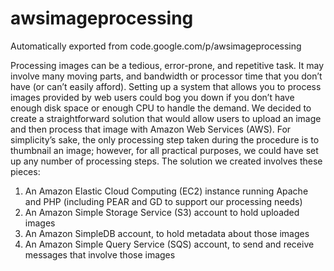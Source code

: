 # awsimageprocessing
Automatically exported from code.google.com/p/awsimageprocessing

Processing images can be a tedious, error-prone, and repetitive task. 
It may involve many moving parts, and bandwidth or processor time that you don’t have (or can’t easily afford). 
Setting up a system that allows you to process images provided by web users could bog you down if you don’t 
have enough disk space or enough CPU to handle the demand. We decided to create a straightforward solution that 
would allow users to upload an image and then process that image with Amazon Web Services (AWS). For simplicity’s sake, 
the only processing step taken during the procedure is to thumbnail an image; however, for all practical purposes, 
we could have set up any number of processing steps. The solution we created involves these pieces:

1. An Amazon Elastic Cloud Computing (EC2) instance running Apache and PHP (including PEAR and GD to support our processing needs)
2.	An Amazon Simple Storage Service (S3) account to hold uploaded images 
3.	An Amazon SimpleDB account, to hold metadata about those images 
4.	An Amazon Simple Query Service (SQS) account, to send and receive messages that involve those images
